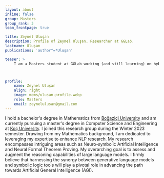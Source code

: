 ```yaml
---
layout: about
inline: false
group: Masters
group_rank: 3
team_frontpage: true

title: Zeynel Uluşan
description: Profile of Zeynel Uluşan, Researcher at GGLab.
lastname: Uluşan
publications: 'author^=*Uluşan'

teaser: >
    I am a Masters student at GGLab working (and still learning) on hybrid models. 



profile:
    name: Zeynel Uluşan
    align: right
    image: mems/ulusan-profile.webp
    role: Masters
    email: zeynelulusan@gmail.com
---
```


I hold a bachelor's degree in Mathematics from [Boğaziçi University](https://www.boun.edu.tr/en-US/Index) and am currently pursuing a master's degree in Computer Science and Engineering at [Koç University](https://www.ku.edu.tr/en). I joined this research group during the Winter 2023 semester. Drawing from my Mathematics background, I am dedicated to leveraging my expertise to enhance NLP research. My research encompasses intriguing areas such as Neuro-symbolic Artificial Intelligence and Neural Formal Theorem Proving. My overarching goal is to assess and augment the reasoning capabilities of large language models. I firmly believe that harnessing the synergy between generative language models and symbolic logic tools will play a pivotal role in advancing the path towards Artificial General Intelligence (AGI).
